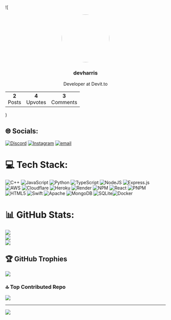 
![<div align="center">
  <img src="https://github.com/devharris.png" width="150" style="border-radius: 50%;">
  <h3>devharris</h3>
  <p>Developer at Devit.to</p>
  
  <table>
    <tr>
      <td align="center">
        <b>2</b>
        <br>
        Posts
      </td>
      <td align="center">
        <b>4</b>
        <br>
        Upvotes
      </td>
      <td align="center">
        <b>3</b>
        <br>
        Comments
      </td>
    </tr>
  </table>
</div>)

## 🌐 Socials:
[![Discord](https://img.shields.io/badge/Discord-%237289DA.svg?logo=discord&logoColor=white)](https://discord.gg/https://discord.gg/yCY4FTMPdK) [![Instagram](https://img.shields.io/badge/Instagram-%23E4405F.svg?logo=Instagram&logoColor=white)](https://instagram.com/harris_sgrs) [![email](https://img.shields.io/badge/Email-D14836?logo=gmail&logoColor=white)](mailto:sagirisharris@gmail.com) 

# 💻 Tech Stack:
![C++](https://img.shields.io/badge/c++-%2300599C.svg?style=for-the-badge&logo=c%2B%2B&logoColor=white) ![JavaScript](https://img.shields.io/badge/javascript-%23323330.svg?style=for-the-badge&logo=javascript&logoColor=%23F7DF1E) ![Python](https://img.shields.io/badge/python-3670A0?style=for-the-badge&logo=python&logoColor=ffdd54) ![TypeScript](https://img.shields.io/badge/typescript-%23007ACC.svg?style=for-the-badge&logo=typescript&logoColor=white) ![NodeJS](https://img.shields.io/badge/node.js-6DA55F?style=for-the-badge&logo=node.js&logoColor=white) ![Express.js](https://img.shields.io/badge/express.js-%23404d59.svg?style=for-the-badge&logo=express&logoColor=%2361DAFB) ![AWS](https://img.shields.io/badge/AWS-%23FF9900.svg?style=for-the-badge&logo=amazon-aws&logoColor=white) ![Cloudflare](https://img.shields.io/badge/Cloudflare-F38020?style=for-the-badge&logo=Cloudflare&logoColor=white) ![Heroku](https://img.shields.io/badge/heroku-%23430098.svg?style=for-the-badge&logo=heroku&logoColor=white) ![Render](https://img.shields.io/badge/Render-%46E3B7.svg?style=for-the-badge&logo=render&logoColor=white) ![NPM](https://img.shields.io/badge/NPM-%23CB3837.svg?style=for-the-badge&logo=npm&logoColor=white) ![React](https://img.shields.io/badge/react-%2320232a.svg?style=for-the-badge&logo=react&logoColor=%2361DAFB) ![PNPM](https://img.shields.io/badge/pnpm-%234a4a4a.svg?style=for-the-badge&logo=pnpm&logoColor=f69220) ![HTML5](https://img.shields.io/badge/html5-%23E34F26.svg?style=for-the-badge&logo=html5&logoColor=white) ![Swift](https://img.shields.io/badge/swift-F54A2A?style=for-the-badge&logo=swift&logoColor=white) ![Apache](https://img.shields.io/badge/apache-%23D42029.svg?style=for-the-badge&logo=apache&logoColor=white) ![MongoDB](https://img.shields.io/badge/MongoDB-%234ea94b.svg?style=for-the-badge&logo=mongodb&logoColor=white) ![SQLite](https://img.shields.io/badge/sqlite-%2307405e.svg?style=for-the-badge&logo=sqlite&logoColor=white)![Docker](https://img.shields.io/badge/docker-%230db7ed.svg?style=for-the-badge&logo=docker&logoColor=white)
# 📊 GitHub Stats:
![](https://github-readme-stats.vercel.app/api?username=HarrisSagiris&theme=radical&hide_border=false&include_all_commits=true&count_private=true)<br/>
![](https://github-readme-streak-stats.herokuapp.com/?user=HarrisSagiris&theme=radical&hide_border=false)<br/>
![](https://github-readme-stats.vercel.app/api/top-langs/?username=HarrisSagiris&theme=radical&hide_border=false&include_all_commits=true&count_private=true&layout=compact)

## 🏆 GitHub Trophies
![](https://github-profile-trophy.vercel.app/?username=HarrisSagiris&theme=radical&no-frame=false&no-bg=true&margin-w=4)

### 🔝 Top Contributed Repo
![](https://github-contributor-stats.vercel.app/api?username=HarrisSagiris&limit=5&theme=dark&combine_all_yearly_contributions=true)

---
[![](https://visitcount.itsvg.in/api?id=HarrisSagiris&icon=0&color=0)](https://visitcount.itsvg.in)

<!-- Proudly created with GPRM ( https://gprm.itsvg.in ) -->
